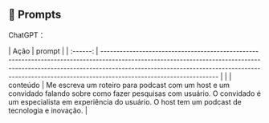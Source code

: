 ## 🧠 Prompts


ChatGPT：

|   Ação   | prompt                                                                                                                                                                                                                                                                         |
| :------: | ------------------------------------------------------------------------------------------------------------------------------------------------------------------------------------------------------------------------------------------------------------------------------ |                                                     |
| conteúdo | Me escreva um roteiro para podcast com um host e um convidado falando sobre como fazer pesquisas com usuário. O convidado é um especialista em experiência do usuário. O host tem um podcast de tecnologia e inovação. |

